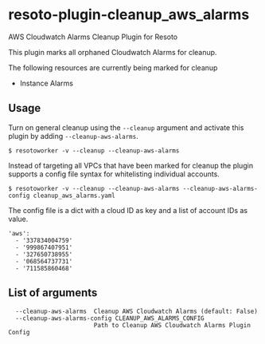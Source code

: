# resoto-plugin-cleanup_aws_alarms
AWS Cloudwatch Alarms Cleanup Plugin for Resoto

This plugin marks all orphaned Cloudwatch Alarms for cleanup.

The following resources are currently being marked for cleanup
* Instance Alarms

## Usage
Turn on general cleanup using the `--cleanup` argument and activate this plugin by adding `--cleanup-aws-alarms`.
```
$ resotoworker -v --cleanup --cleanup-aws-alarms
```

Instead of targeting all VPCs that have been marked for cleanup the plugin supports a config file syntax for whitelisting individual accounts.
```
$ resotoworker -v --cleanup --cleanup-aws-alarms --cleanup-aws-alarms-config cleanup_aws_alarms.yaml
```

The config file is a dict with a cloud ID as key and a list of account IDs as value.
```
'aws':
  - '337834004759'
  - '999867407951'
  - '327650738955'
  - '068564737731'
  - '711585860468'
```

## List of arguments
```
  --cleanup-aws-alarms  Cleanup AWS Cloudwatch Alarms (default: False)
  --cleanup-aws-alarms-config CLEANUP_AWS_ALARMS_CONFIG
                        Path to Cleanup AWS Cloudwatch Alarms Plugin Config
```
